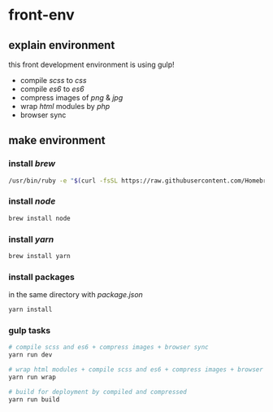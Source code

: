 # front-env

## explain environment
this front development environment is using gulp!

- compile _scss_ to _css_
- compile _es6_ to _es6_
- compress images of _png_ & _jpg_
- wrap _html_ modules by _php_
- browser sync


## make environment

### install _brew_
```bash
/usr/bin/ruby -e "$(curl -fsSL https://raw.githubusercontent.com/Homebrew/install/master/install)"
```

### install _node_
```bash
brew install node
```

### install _yarn_
```bash
brew install yarn
```

### install packages
in the same directory with _package.json_

```bash
yarn install
```

### gulp tasks
```bash
# compile scss and es6 + compress images + browser sync
yarn run dev

# wrap html modules + compile scss and es6 + compress images + browser sync
yarn run wrap

# build for deployment by compiled and compressed
yarn run build
```
